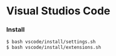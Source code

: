 # Visual Studios Code

### Install
```bash
$ bash vscode/install/settings.sh
$ bash vscode/install/extensions.sh
```
